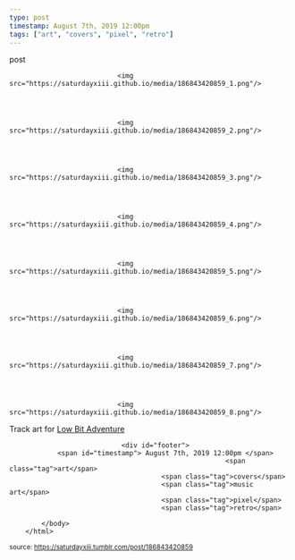 ```yaml
---
type: post
timestamp: August 7th, 2019 12:00pm
tags: ["art", "covers", "pixel", "retro"]
---
```

post


                               <img src="https://saturdayxiii.github.io/media/186843420859_1.png"/>
                           

                                                                                                                           

                               <img src="https://saturdayxiii.github.io/media/186843420859_2.png"/>
                           

                                                                                                                           

                               <img src="https://saturdayxiii.github.io/media/186843420859_3.png"/>
                           

                                                                                                                           

                               <img src="https://saturdayxiii.github.io/media/186843420859_4.png"/>
                           

                                                                                                                           

                               <img src="https://saturdayxiii.github.io/media/186843420859_5.png"/>
                           

                                                                                                                           

                               <img src="https://saturdayxiii.github.io/media/186843420859_6.png"/>
                           

                                                                                                                           

                               <img src="https://saturdayxiii.github.io/media/186843420859_7.png"/>
                           

                                                                                                                           

                               <img src="https://saturdayxiii.github.io/media/186843420859_8.png"/>
                           

                                                                                                                      
Track art for <a href="https://saturdayxiii.bandcamp.com/album/low-bit-adventure" target="_blank">Low Bit Adventure</a>
 
                                    
                
                
                
                
                                <div id="footer">
                <span id="timestamp"> August 7th, 2019 12:00pm </span>
                                                          <span class="tag">art</span>
                                          <span class="tag">covers</span>
                                          <span class="tag">music art</span>
                                          <span class="tag">pixel</span>
                                          <span class="tag">retro</span>
                                                    
            </body>
        </html>

        
<small>source: https://saturdayxiii.tumblr.com/post/186843420859</small>